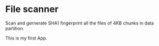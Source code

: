 File scanner
===

Scan and gernerate SHA1 fingerprint all the files of 4KB chunks in data partition.

This is my first App. 


